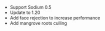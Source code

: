 - Support Sodium 0.5
- Update to 1.20
- Add face rejection to increase performance
- Add mangrove roots culling
